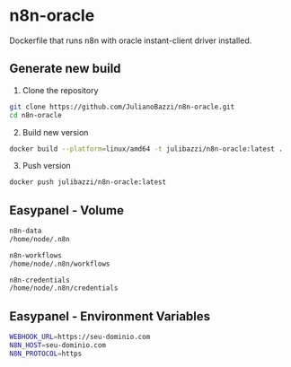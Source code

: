 # n8n-oracle
Dockerfile that runs n8n with oracle instant-client driver installed.

## Generate new build

1. Clone the repository
```bash
git clone https://github.com/JulianoBazzi/n8n-oracle.git
cd n8n-oracle
```

2. Build new version
```bash
docker build --platform=linux/amd64 -t julibazzi/n8n-oracle:latest .
```

3. Push version
```bash
docker push julibazzi/n8n-oracle:latest
```

## Easypanel - Volume
```bash
n8n-data
/home/node/.n8n
```
```bash
n8n-workflows
/home/node/.n8n/workflows
```
```bash
n8n-credentials
/home/node/.n8n/credentials
```

## Easypanel - Environment Variables
```bash
WEBHOOK_URL=https://seu-dominio.com
N8N_HOST=seu-dominio.com
N8N_PROTOCOL=https
```
